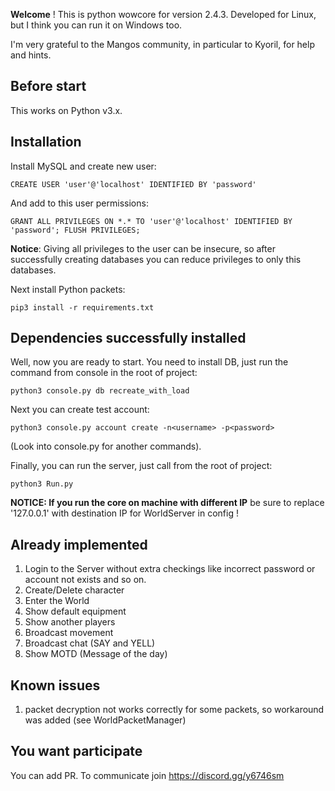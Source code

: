 **Welcome** ! This is python wowcore for version 2.4.3. Developed for Linux, but I think you can run it on Windows too.

I'm very grateful to the Mangos community, in particular to Kyoril, for help and hints. 

## Before start
This works on Python v3.x.

## Installation

Install MySQL and create new user:

`CREATE USER 'user'@'localhost' IDENTIFIED BY 'password'`

And add to this user permissions:

`GRANT ALL PRIVILEGES ON *.* TO 'user'@'localhost' IDENTIFIED BY 'password'; FLUSH PRIVILEGES;`

**Notice**: Giving all privileges to the user can be insecure, so after successfully creating databases you can reduce
privileges to only this databases.

Next install Python packets:

`pip3 install -r requirements.txt`

## Dependencies successfully installed
Well, now you are ready to start. You need to install DB, just run the command from console in the root of project:

`python3 console.py db recreate_with_load`

Next you can create test account:

`python3 console.py account create -n<username> -p<password>`

(Look into console.py for another commands).

Finally, you can run the server, just call from the root of project:

`python3 Run.py`

**NOTICE: If you run the core on machine with different IP** be sure to replace '127.0.0.1' with destination IP for WorldServer in config !

## Already implemented
1. Login to the Server without extra checkings like incorrect password or account not exists and so on.
2. Create/Delete character
3. Enter the World
4. Show default equipment
5. Show another players
6. Broadcast movement
7. Broadcast chat (SAY and YELL)
8. Show MOTD (Message of the day)


## Known issues
1. packet decryption not works correctly for some packets, so workaround was added (see WorldPacketManager)


## You want participate
You can add PR. To communicate join https://discord.gg/y6746sm
